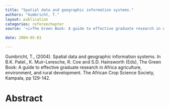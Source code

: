 ```yaml
---
title: "Spatial data and geographic information systems."
authors: "Gumbricht, T."
layout: publication
categories: refereechapter
source: '<i>The Green Book: A guide to effective graduate research in Africa agriculture, environment, and rural development</i>. (pp 129-142)'

date: 2004-05-01

---
```


 Gumbricht, T., (2004). Spatial data and geographic information systems. In B.K. Patel., K. Muir-Leresche, R. Coe and S.D. Hainsworth (Eds), The Green Book: A guide to effective graduate research in Africa agriculture, environment, and rural development. The African Crop Science Society, Kampala,  pp 129-142.

 <h1 class='foot-description'>Abstract</h1>
